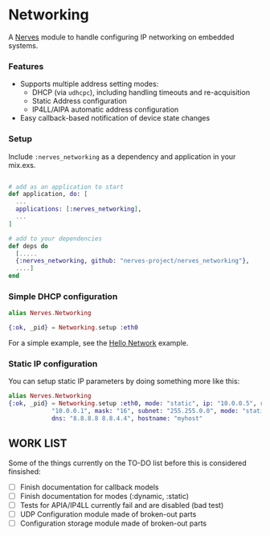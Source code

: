 Networking
==========

A [Nerves](http://nerves-project.org) module to handle configuring IP networking on embedded systems.

### Features

* Supports multiple address setting modes:
    * DHCP (via `udhcpc`), including handling timeouts and re-acquisition
    * Static Address configuration
    * IP4LL/AIPA automatic address configuration
* Easy callback-based notification of device state changes

### Setup

Include `:nerves_networking` as a dependency and application in your mix.exs.

```elixir

# add as an application to start
def application, do: [
  ...
  applications: [:nerves_networking],
  ...
]

# add to your dependencies
def deps do
  [.....
  {:nerves_networking, github: "nerves-project/nerves_networking"},
  ....]
end
```

### Simple DHCP configuration

```elixir
alias Nerves.Networking

{:ok, _pid} = Networking.setup :eth0
```

For a simple example, see the [Hello Network](https://github.com/nerves-project/nerves-examples/tree/master/hello_network) example.

### Static IP configuration

You can setup static IP parameters by doing something more like this:

```elixir
alias Nerves.Networking
{:ok, _pid} = Networking.setup :eth0, mode: "static", ip: "10.0.0.5", router:
            "10.0.0.1", mask: "16", subnet: "255.255.0.0", mode: "static",
            dns: "8.8.8.8 8.8.4.4", hostname: "myhost"
```

## WORK LIST

Some of the things currently on the TO-DO list before this is considered finsished:

- [ ] Finish documentation for callback models
- [ ] Finish documentation for modes (:dynamic, :static)
- [ ] Tests for APIA/IP4LL currently fail and are disabled (bad test)
- [ ] UDP Configuration module made of broken-out parts
- [ ] Configuration storage module made of broken-out parts
